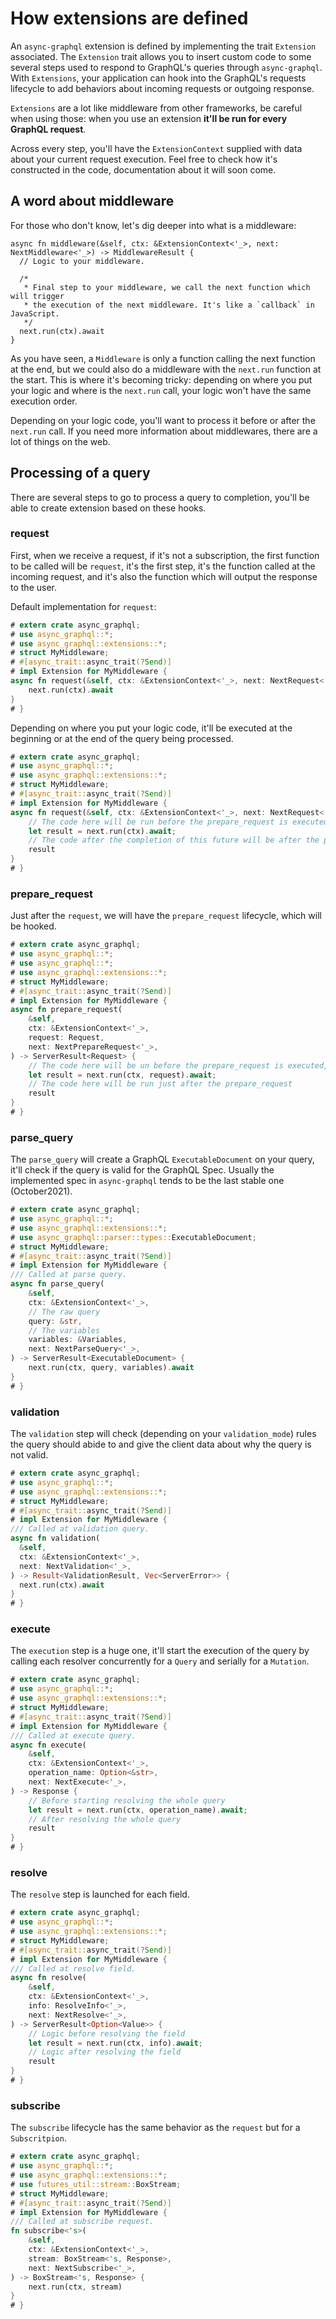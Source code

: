 # How extensions are defined

An `async-graphql` extension is defined by implementing the trait `Extension` associated. The `Extension` trait allows you to insert custom code to some several steps used to respond to GraphQL's queries through `async-graphql`. With `Extensions`, your application can hook into the GraphQL's requests lifecycle to add behaviors about incoming requests or outgoing response.

`Extensions` are a lot like middleware from other frameworks, be careful when using those: when you use an extension **it'll be run for every GraphQL request**.

Across every step, you'll have the `ExtensionContext` supplied with data about your current request execution. Feel free to check how it's constructed in the code, documentation about it will soon come.

## A word about middleware

For those who don't know, let's dig deeper into what is a middleware:

```rust,ignore
async fn middleware(&self, ctx: &ExtensionContext<'_>, next: NextMiddleware<'_>) -> MiddlewareResult {
  // Logic to your middleware.

  /*
   * Final step to your middleware, we call the next function which will trigger
   * the execution of the next middleware. It's like a `callback` in JavaScript.
   */
  next.run(ctx).await
}
```

As you have seen, a `Middleware` is only a function calling the next function at the end, but we could also do a middleware with the `next.run` function at the start. This is where it's becoming tricky: depending on where you put your logic and where is the `next.run` call, your logic won't have the same execution order.


Depending on your logic code, you'll want to process it before or after the `next.run` call. If you need more information about middlewares, there are a lot of things on the web.

## Processing of a query

There are several steps to go to process a query to completion, you'll be able to create extension based on these hooks.

### request

First, when we receive a request, if it's not a subscription, the first function to be called will be `request`, it's the first step, it's the function called at the incoming request, and it's also the function which will output the response to the user.

Default implementation for `request`:

```rust
# extern crate async_graphql;
# use async_graphql::*;
# use async_graphql::extensions::*;
# struct MyMiddleware;
# #[async_trait::async_trait(?Send)]
# impl Extension for MyMiddleware {
async fn request(&self, ctx: &ExtensionContext<'_>, next: NextRequest<'_>) -> Response {
    next.run(ctx).await
}
# }
```

Depending on where you put your logic code, it'll be executed at the beginning or at the end of the query being processed.


```rust
# extern crate async_graphql;
# use async_graphql::*;
# use async_graphql::extensions::*;
# struct MyMiddleware;
# #[async_trait::async_trait(?Send)]
# impl Extension for MyMiddleware {
async fn request(&self, ctx: &ExtensionContext<'_>, next: NextRequest<'_>) -> Response {
    // The code here will be run before the prepare_request is executed.
    let result = next.run(ctx).await;
    // The code after the completion of this future will be after the processing, just before sending the result to the user.
    result
}
# }
```

### prepare_request

Just after the `request`, we will have the `prepare_request` lifecycle, which will be hooked. 

```rust
# extern crate async_graphql;
# use async_graphql::*;
# use async_graphql::*;
# use async_graphql::extensions::*;
# struct MyMiddleware;
# #[async_trait::async_trait(?Send)]
# impl Extension for MyMiddleware {
async fn prepare_request(
    &self,
    ctx: &ExtensionContext<'_>,
    request: Request,
    next: NextPrepareRequest<'_>,
) -> ServerResult<Request> {
    // The code here will be un before the prepare_request is executed, just after the request lifecycle hook.
    let result = next.run(ctx, request).await;
    // The code here will be run just after the prepare_request
    result
}
# }
```

### parse_query

The `parse_query` will create a GraphQL `ExecutableDocument` on your query, it'll check if the query is valid for the GraphQL Spec. Usually the implemented spec in `async-graphql` tends to be the last stable one (October2021).

```rust
# extern crate async_graphql;
# use async_graphql::*;
# use async_graphql::extensions::*;
# use async_graphql::parser::types::ExecutableDocument;
# struct MyMiddleware;
# #[async_trait::async_trait(?Send)]
# impl Extension for MyMiddleware {
/// Called at parse query.
async fn parse_query(
    &self,
    ctx: &ExtensionContext<'_>,
    // The raw query
    query: &str,
    // The variables
    variables: &Variables,
    next: NextParseQuery<'_>,
) -> ServerResult<ExecutableDocument> {
    next.run(ctx, query, variables).await
}
# }
```

### validation

The `validation` step will check (depending on your `validation_mode`) rules the query should abide to and give the client data about why the query is not valid.

```rust
# extern crate async_graphql;
# use async_graphql::*;
# use async_graphql::extensions::*;
# struct MyMiddleware;
# #[async_trait::async_trait(?Send)]
# impl Extension for MyMiddleware {
/// Called at validation query.
async fn validation(
  &self,
  ctx: &ExtensionContext<'_>,
  next: NextValidation<'_>,
) -> Result<ValidationResult, Vec<ServerError>> {
  next.run(ctx).await
}
# }
```

### execute

The `execution` step is a huge one, it'll start the execution of the query by calling each resolver concurrently for a `Query` and serially for a `Mutation`.

```rust
# extern crate async_graphql;
# use async_graphql::*;
# use async_graphql::extensions::*;
# struct MyMiddleware;
# #[async_trait::async_trait(?Send)]
# impl Extension for MyMiddleware {
/// Called at execute query.
async fn execute(
    &self,
    ctx: &ExtensionContext<'_>,
    operation_name: Option<&str>,
    next: NextExecute<'_>,
) -> Response {
    // Before starting resolving the whole query
    let result = next.run(ctx, operation_name).await;
    // After resolving the whole query
    result
}
# }
````

### resolve

The `resolve` step is launched for each field.

```rust
# extern crate async_graphql;
# use async_graphql::*;
# use async_graphql::extensions::*;
# struct MyMiddleware;
# #[async_trait::async_trait(?Send)]
# impl Extension for MyMiddleware { 
/// Called at resolve field.
async fn resolve(
    &self,
    ctx: &ExtensionContext<'_>,
    info: ResolveInfo<'_>,
    next: NextResolve<'_>,
) -> ServerResult<Option<Value>> {
    // Logic before resolving the field
    let result = next.run(ctx, info).await;
    // Logic after resolving the field
    result
}
# }
```

### subscribe

The `subscribe` lifecycle has the same behavior as the `request` but for a `Subscritpion`.

```rust
# extern crate async_graphql;
# use async_graphql::*;
# use async_graphql::extensions::*;
# use futures_util::stream::BoxStream;
# struct MyMiddleware;
# #[async_trait::async_trait(?Send)]
# impl Extension for MyMiddleware {
/// Called at subscribe request.
fn subscribe<'s>(
    &self,
    ctx: &ExtensionContext<'_>,
    stream: BoxStream<'s, Response>,
    next: NextSubscribe<'_>,
) -> BoxStream<'s, Response> {
    next.run(ctx, stream)
}
# }
``` 
